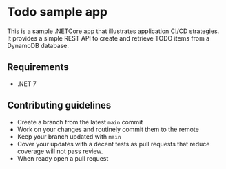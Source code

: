# Todo sample app
This is a sample .NETCore app that illustrates application CI/CD strategies. It provides a simple REST API to create and retrieve TODO items from a DynamoDB database.

## Requirements
- .NET 7

## Contributing guidelines
- Create a branch from the latest `main` commit
- Work on your changes and routinely commit them to the remote
- Keep your branch updated with `main`
- Cover your updates with a decent tests as pull requests that reduce coverage will not pass review.
- When ready open a pull request
